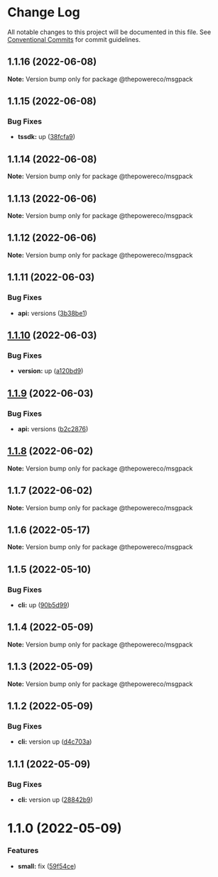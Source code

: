 # Change Log

All notable changes to this project will be documented in this file.
See [Conventional Commits](https://conventionalcommits.org) for commit guidelines.

## 1.1.16 (2022-06-08)

**Note:** Version bump only for package @thepowereco/msgpack





## 1.1.15 (2022-06-08)


### Bug Fixes

* **tssdk:** up ([38fcfa9](https://github.com/thepower/power_hub/commit/38fcfa95439b5f2929dfd340a84a1d9106ea3051))





## 1.1.14 (2022-06-08)

**Note:** Version bump only for package @thepowereco/msgpack





## 1.1.13 (2022-06-06)

**Note:** Version bump only for package @thepowereco/msgpack





## 1.1.12 (2022-06-06)

**Note:** Version bump only for package @thepowereco/msgpack





## 1.1.11 (2022-06-03)


### Bug Fixes

* **api:** versions ([3b38be1](https://github.com/thepower/power_hub/commit/3b38be145b482c09d61f289a5ddd24ff427b8303))





## [1.1.10](https://github.com/thepower/power_hub/compare/@thepowereco/msgpack@1.1.9...@thepowereco/msgpack@1.1.10) (2022-06-03)


### Bug Fixes

* **version:** up ([a120bd9](https://github.com/thepower/power_hub/commit/a120bd988bce6ee0c15c60f0b791d409d5c90b4c))





## [1.1.9](https://github.com/thepower/power_hub/compare/@thepowereco/msgpack@1.1.8...@thepowereco/msgpack@1.1.9) (2022-06-03)


### Bug Fixes

* **api:** versions ([b2c2876](https://github.com/thepower/power_hub/commit/b2c2876cdc8e66b74f51bbda48a46977e82c94bf))





## [1.1.8](https://github.com/thepower/power_hub/compare/@thepowereco/msgpack@1.1.7...@thepowereco/msgpack@1.1.8) (2022-06-02)

**Note:** Version bump only for package @thepowereco/msgpack





## 1.1.7 (2022-06-02)

**Note:** Version bump only for package @thepowereco/msgpack





## 1.1.6 (2022-05-17)

**Note:** Version bump only for package @thepowereco/msgpack





## 1.1.5 (2022-05-10)


### Bug Fixes

* **cli:** up ([90b5d99](https://github.com/thepower/power_hub/commit/90b5d99c8defec3a5d0897c9bb7f5e7fb8ff1d78))





## 1.1.4 (2022-05-09)

**Note:** Version bump only for package @thepowereco/msgpack





## 1.1.3 (2022-05-09)

**Note:** Version bump only for package @thepowereco/msgpack





## 1.1.2 (2022-05-09)


### Bug Fixes

* **cli:** version up ([d4c703a](https://github.com/thepower/power_hub/commit/d4c703a20dc820517a45a46558021ab85c287a33))





## 1.1.1 (2022-05-09)


### Bug Fixes

* **cli:** version up ([28842b9](https://github.com/thepower/power_hub/commit/28842b9470c4b876071192b11cebb83882d89b74))





# 1.1.0 (2022-05-09)


### Features

* **small:** fix ([59f54ce](https://github.com/thepower/power_hub/commit/59f54ce6c5b69a79c5d1cb91a2320e9439842c92))
